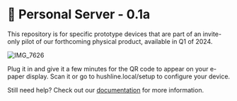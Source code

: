 # 🤫 Personal Server - 0.1a

This repository is for specific prototype devices that are part of an invite-only pilot of our forthcoming physical product, available in Q1 of 2024. 

![IMG_7626](https://github.com/scidsg/hushline/assets/28545431/2d659f47-e59f-4061-9f72-ea4af06a68f2)

Plug it in and give it a few minutes for the QR code to appear on your e-paper display. Scan it or go to hushline.local/setup to configure your device.

Still need help? Check out our [documentation](https://scidsg.github.io/hushline-docs/book/intro.html) for more information.
